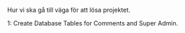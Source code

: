 Hur vi ska gå till väga för att lösa projektet.

1: Create Database Tables for Comments and Super Admin.